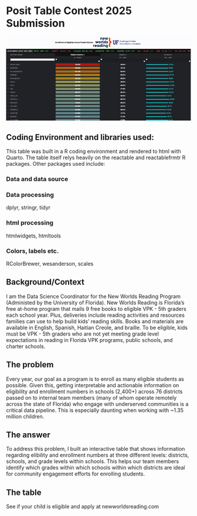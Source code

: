 # Posit Table Contest 2025 Submission

![Table](https://raw.githubusercontent.com/leoohyama/posit_table_contest_2025/main/table_gif.gif)

## Coding Environment and libraries used:
This table was built in a R coding environment and rendered to html with Quarto. The table itself relys heavily on the reactable and reactablefrmtr R packages. Other packages used include:

### Data and data source

### Data processing
dplyr,
stringr,
tidyr

### html processing
htmlwidgets,
htmltools

### Colors, labels etc.
RColorBrewer,
wesanderson,
scales

## Background/Context
I am the Data Science Coordinator for the New Worlds Reading Program (Administed by the University of Florida). New Worlds Reading is Florida’s free at-home program that mails 9 free books to eligible VPK - 5th graders each school year. Plus, deliveries include reading activities and resources families can use to help build kids’ reading skills. Books and materials are available in English, Spanish, Haitian Creole, and braille. To be eligible, kids must be VPK - 5th graders who are not yet meeting grade level expectations in reading in Florida VPK programs, public schools, and charter schools.

## The problem
Every year, our goal as a program is to enroll as many eligible students as possible. Given this, getting interpretable and actionable information on eligibility and enrollment numbers in schools (2,400+) across 76 districts passed on to internal team members (many of whom operate remotely across the state of Florida) who engage with underserved communities is a critical data pipeline. This is especially daunting when working with ~1.35 million children.

## The answer
To address this problem, I built an interactive table that shows information regarding elibility and enrollment numbers at three different levels: districts, schools, and grade levels within schools. This helps our team members identify which grades within which schools within which districts are ideal for community engagement efforts for enrolling students. 

## The table


See if your child is eligible and apply at newworldsreading.com

